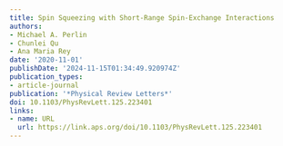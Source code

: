 ```yaml
---
title: Spin Squeezing with Short-Range Spin-Exchange Interactions
authors:
- Michael A. Perlin
- Chunlei Qu
- Ana Maria Rey
date: '2020-11-01'
publishDate: '2024-11-15T01:34:49.920974Z'
publication_types:
- article-journal
publication: '*Physical Review Letters*'
doi: 10.1103/PhysRevLett.125.223401
links:
- name: URL
  url: https://link.aps.org/doi/10.1103/PhysRevLett.125.223401
---
```


